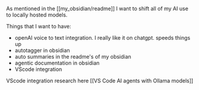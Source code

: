 
As mentioned in the [[my_obsidian/readme]] I want to shift all of my AI use to locally hosted models.

Things that I want to have:
- openAI voice to text integration. I really like it on chatgpt. speeds things up 
- autotagger in obsidian
- auto summaries in the readme's of my obsidian
- agentic documentation in obsidian
-  VScode integration 


VScode integration research here [[VS Code AI agents with Ollama models]] 


